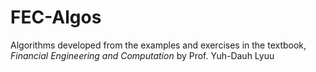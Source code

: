 # FEC-Algos
Algorithms developed from the examples and exercises in the textbook, _Financial Engineering and Computation_ by Prof. Yuh-Dauh Lyuu
